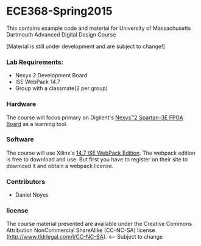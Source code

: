ECE368-Spring2015
================
This contains example code and material for University of Massachusetts Dartmouth Advanced Digital Design Course

[Material is still under development and are subject to change!]

### Lab Requirements:
* Nexyx 2 Development Board
* ISE WebPack 14.7
* Group with a classmate(2 per group)

### Hardware

The course will focus primary on Digilent's [Nexys™2 Spartan-3E FPGA Board](digilentinc.com/Products/Detail.cfm?Prod=NEXYS2) as a learning tool.

### Software

The course will use Xilinx's [14.7 ISE WebPack Edition](http://www.xilinx.com/support/download/index.html/content/xilinx/en/downloadNav/design-tools.html). The webpack edition is free to download and use. But first you have to register on their site to download it and obtain a webpack license.

### Contributors
 * Daniel Noyes

### license

The course material presented are available under the Creative Commons Attribution NonCommercial ShareAlike (CC-NC-SA) license (http://www.tldrlegal.com/l/CC-NC-SA). <-- Subject to change 
